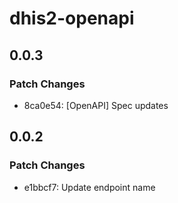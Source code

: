 # dhis2-openapi

## 0.0.3

### Patch Changes

- 8ca0e54: [OpenAPI] Spec updates

## 0.0.2

### Patch Changes

- e1bbcf7: Update endpoint name
